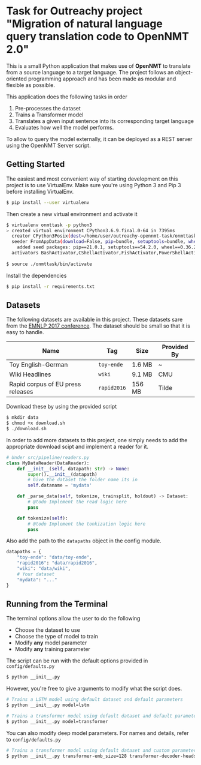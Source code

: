 # Task for Outreachy project "Migration of natural language query translation code to OpenNMT 2.0"

This is a small Python application that makes use of **OpenNMT** to translate from a source language to a target language. The project follows an object-oriented programming approach and has been made as modular and flexible as possible. 

This application does the following tasks in order
1. Pre-processes the dataset
2. Trains a Transformer model
3. Translates a given input sentence into its corresponding target language 
4. Evaluates how well the model performs. 

To allow to query the model externally, it can be deployed as a REST server using the OpenNMT Server script.

## Getting Started
The easiest and most convenient way of starting development on this project is to use VirtualEnv.
Make sure you're using Python 3 and Pip 3 before installing VirtualEnv.

```bash
$ pip install --user virtualenv
```

Then create a new virtual environment and activate it 
```bash
$ virtualenv onmttask -p python3
> created virtual environment CPython3.6.9.final.0-64 in 7395ms
  creator CPython3Posix(dest=/home/user/outreachy-opennmt-task/onmttask, clear=False, no_vcs_ignore=False, global=False)
  seeder FromAppData(download=False, pip=bundle, setuptools=bundle, wheel=bundle, via=copy, app_data_dir=/home/user/.local/share/virtualenv)
    added seed packages: pip==21.0.1, setuptools==54.2.0, wheel==0.36.2
  activators BashActivator,CShellActivator,FishActivator,PowerShellActivator,PythonActivator,XonshActivator
  
$ source ./onmttask/bin/activate
```

Install the dependencies
```bash
$ pip install -r requirements.txt
```

## Datasets
The following datasets are available in this project. These datasets sare from the [EMNLP 2017 conference](http://www.statmt.org/wmt17/translation-task.html#download). The dataset should be small so that it is easy to handle. 


| **Name**                          | **Tag**     | **Size**  | **Provided By** |
|-----------------------------------|-------------|-----------|-----------------|
| Toy English-German	            | `toy-ende`  | 1.6 MB    | ~               |
| Wiki Headlines	                | `wiki`      | 9.1 MB    | CMU             |
| Rapid corpus of EU press releases	| `rapid2016` | 156 MB    | Tilde           | 


Download these by using the provided script
```bash
$ mkdir data
$ chmod +x download.sh
$ ./download.sh
```

In order to add more datasets to this project, one simply needs to add the
appropriate download scipt and implement a reader for it.

```python
# Under src/pipeline/readers.py
class MyDataReader(DataReader):
    def __init__(self, datapath: str) -> None:
        super().__init__(datapath)
        # Give the dataset the folder name its in
        self.dataname = 'mydata'

    def _parse_data(self, tokenize, trainsplit, holdout) -> Dataset:
        # @todo Implement the read logic here
        pass

    def tokenize(self):
        # @todo Implement the tonkization logic here
        pass
```

Also add the path to the `datapaths` object in the config module.
```python
datapaths = {
    "toy-ende": "data/toy-ende",
    "rapid2016": "data/rapid2016",
    "wiki": "data/wiki",
    # Your dataset
    "mydata": "..."
}
```

## Running from the Terminal
The terminal options allow the user to do the following
- Choose the dataset to use
- Choose the type of model to train
- Modify **any** model parameter
- Modify **any** training parameter

The script can be run with the default options provided in `config/defaults.py`
```bash
$ python __init__.py
```

However, you're free to give arguments to modify what the script does.
```bash
# Trains a LSTM model using default dataset and default parameters
$ python __init__.py model=lstm

# Trains a transformer model using default dataset and default parameters
$ python __init__.py model=transformer
```

You can also modify deep model parameters. For names and details, refer to `config/defaults.py`
```bash
# Trains a transformer model using default dataset and custom parameters
$ python __init__.py transformer-emb_size=128 transformer-decoder-heads=10
```

